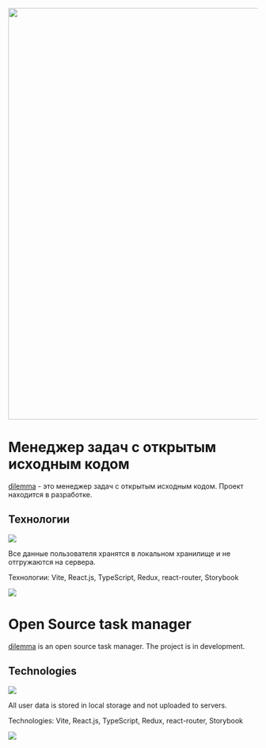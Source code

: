 <img id="img" style="width: 830px; margin: 0 auto;" src="https://i.imgur.com/kZM8f17.png"></img>

# Менеджер задач с открытым исходным кодом

<a href="https://dilemma-tasks.netlify.app/" target="_blank">dilemma</a> - это менеджер задач с открытым исходным кодом. Проект находится в разработке.

## Технологии

![](https://skillicons.dev/icons?i=vite,ts,scss,redux)

Все данные пользователя хранятся в локальном хранилище и не отгружаются на сервера.

Технологии: Vite, React.js, TypeScript, Redux, react-router, Storybook

![](https://i.imgur.com/K8akxNc.png)

# Open Source task manager

<a href="https://dilemma-tasks.netlify.app/" target="_blank">dilemma</a> is an open source task manager. The project is in development.

## Technologies

![](https://skillicons.dev/icons?i=vite,ts,scss,redux)

All user data is stored in local storage and not uploaded to servers.

Technologies: Vite, React.js, TypeScript, Redux, react-router, Storybook

![](https://i.imgur.com/QvxMsLT.png)
